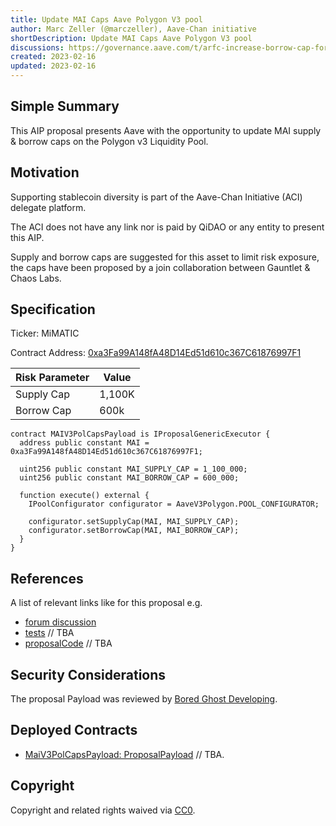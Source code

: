 ```yaml
---
title: Update MAI Caps Aave Polygon V3 pool
author: Marc Zeller (@marczeller), Aave-Chan initiative
shortDescription: Update MAI Caps Aave Polygon V3 pool
discussions: https://governance.aave.com/t/arfc-increase-borrow-cap-for-mai-aave-polygon-v3/11547
created: 2023-02-16
updated: 2023-02-16
---
```


## Simple Summary
This AIP proposal presents Aave with the opportunity to update MAI supply & borrow caps on the Polygon v3 Liquidity Pool.

## Motivation

Supporting stablecoin diversity is part of the Aave-Chan Initiative (ACI) delegate platform.

The ACI does not have any link nor is paid by QiDAO or any entity to present this AIP.

Supply and borrow caps are suggested for this asset to limit risk exposure, the caps have been proposed by a join collaboration between Gauntlet & Chaos Labs.

## Specification

Ticker: MiMATIC

Contract Address: [0xa3Fa99A148fA48D14Ed51d610c367C61876997F1](https://polygonscan.com/address/0xa3Fa99A148fA48D14Ed51d610c367C61876997F1)

|Risk Parameter|Value|
| --- | --- |
|Supply Cap|1,100K|
|Borrow Cap|600k|



```solidity
contract MAIV3PolCapsPayload is IProposalGenericExecutor {
  address public constant MAI = 0xa3Fa99A148fA48D14Ed51d610c367C61876997F1;

  uint256 public constant MAI_SUPPLY_CAP = 1_100_000;
  uint256 public constant MAI_BORROW_CAP = 600_000;

  function execute() external {
    IPoolConfigurator configurator = AaveV3Polygon.POOL_CONFIGURATOR;

    configurator.setSupplyCap(MAI, MAI_SUPPLY_CAP);
    configurator.setBorrowCap(MAI, MAI_BORROW_CAP);
  }
}
```

## References

A list of relevant links like for this proposal e.g.

- [forum discussion](https://governance.aave.com/t/arfc-increase-borrow-cap-for-mai-aave-polygon-v3/11547)
- [tests]() // TBA
- [proposalCode]() // TBA

## Security Considerations

The proposal Payload was reviewed by [Bored Ghost Developing](https://bgdlabs.com/).

## Deployed Contracts

- [MaiV3PolCapsPayload: ProposalPayload]() // TBA.

## Copyright

Copyright and related rights waived via [CC0](https://creativecommons.org/publicdomain/zero/1.0/).
